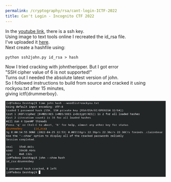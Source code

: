 ```yaml
---
permalink: /cryptography/rsa/cant-login-ICTF-2022
title: Can't Login - Incognito CTF 2022
---
```



In the [youtube link](https://www.youtube.com/watch?v=85q6kX5dSoY), there is a ssh key. <br>
Using image to text tools online I recreated the id_rsa file. <br>
I've uploaded it [here](https://github.com/Connor-McCartney/CTF_Files/blob/main/2022/ICTF/id_rsa). <br>
Next create a hashfile using: <br>

```
python ssh2john.py id_rsa > hash
```

Now I tried cracking with johntheripper. But I got error <br>
"SSH cipher value of 6 is not supported!" <br>
Turns out I needed the absolute latest version of john. <br>
So I followed instructions to build from source and cracked it using rockyou.txt after 15 minutes, <br>
giving ictf{drummerboy}.

![image](https://raw.githubusercontent.com/Connor-McCartney/Connor-McCartney.github.io/main/_pages/cryptography/rsa/images/john.png)
